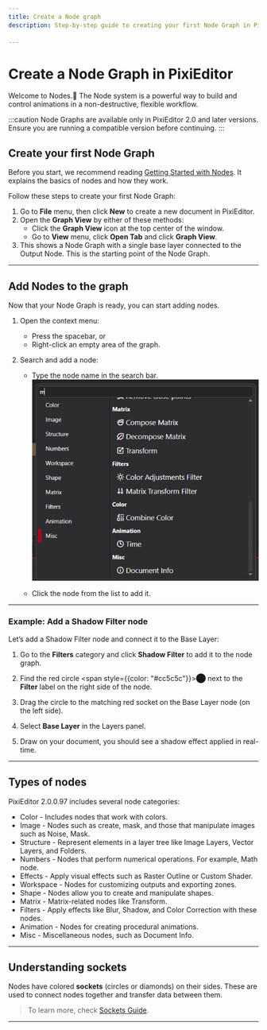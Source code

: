 ```yaml
---
title: Create a Node graph
description: Step-by-step guide to creating your first Node Graph in PixiEditor, including adding nodes and using filters.

---
```


# Create a Node Graph in PixiEditor  
Welcome to Nodes.🎉 The Node system is a powerful way to build and control animations in a non-destructive, flexible workflow.    

:::caution
Node Graphs are available only in PixiEditor 2.0 and later versions. Ensure you are running a compatible version before continuing.
:::

## Create your first Node Graph

Before you start, we recommend reading [Getting Started with Nodes](https://pixieditor.net/docs/usage/node-graph/getting-started-with-node-graph/). It explains the basics of nodes and how they work.  

Follow these steps to create your first Node Graph:  

1. Go to **File** menu, then click **New** to create a new document in PixiEditor.
2. Open the **Graph View** by either of these methods:
    - Click the **Graph View** icon at the top center of the window.
    - Go to **View** menu, click **Open Tab** and click **Graph View**.
3. This shows a Node Graph with a single base layer connected to the Output Node. This is the starting point of the Node Graph.

---

## Add Nodes to the graph  

Now that your Node Graph is ready, you can start adding nodes.  

1. Open the context menu:  
   - Press the spacebar, or  
   - Right-click an empty area of the graph.  

2. Search and add a node:  
   - Type the node name in the search bar.  
    ![The menu showing the available nodes](../img/search-for-nodes.png "The menu showing names of the nodes") 

   - Click the node from the list to add it.  

---

### Example: Add a Shadow Filter node 
Let’s add a Shadow Filter node and connect it to the Base Layer: 

1.  Go to the **Filters** category and click **Shadow Filter** to add it to the node graph.  

2. Find the red circle <span style={{color: "#cc5c5c"}}>⬤</span> next to the **Filter** label on the right side of the node.  
3. Drag the circle to the matching red socket on the Base Layer node (on the left side). 

4. Select **Base Layer** in the Layers panel.
5. Draw on your document, you should see a shadow effect applied in real-time.

---

## Types of nodes

PixiEditor 2.0.0.97 includes several node categories: 

- Color - Includes nodes that work with colors.
- Image - Nodes such as create, mask, and those that manipulate images such as Noise, Mask.
- Structure - Represent elements in a layer tree like Image Layers, Vector Layers, and Folders.
- Numbers - Nodes that perform numerical operations. For example, Math node.  
- Effects - Apply visual effects such as Raster Outline or Custom Shader. 
- Workspace - Nodes for customizing outputs and exporting zones.
- Shape - Nodes allow you to create and manipulate shapes.
- Matrix - Matrix-related nodes like Transform.
- Filters - Apply effects like Blur, Shadow, and Color Correction with these nodes.
- Animation - Nodes for creating procedural animations.
- Misc - Miscellaneous nodes, such as Document Info.


---

## Understanding sockets

Nodes have colored **sockets** (circles or diamonds) on their sides. These are used to connect nodes together and transfer data between them.  

> To learn more, check [Sockets Guide](https://pixieditor.net/docs/usage/node-graph/property-sockets/).

---

 